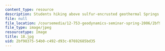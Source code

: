```yaml
---
content_type: resource
description: Students hiking above sulfur-encrusted geothermal Springs.
file: null
file_location: /coursemedia/12-753-geodynamics-seminar-spring-2006/2bf9837554b0c492d93c07692685bd35_18.jpg
file_type: image/jpeg
resourcetype: Image
title: 18.jpg
uid: 2bf98375-54b0-c492-d93c-07692685bd35
---
```

